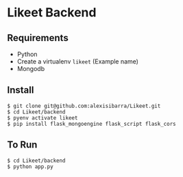 # Likeet Backend

## Requirements

- Python
- Create a virtualenv `likeet` (Example name)
- Mongodb

## Install

    $ git clone git@github.com:alexisibarra/Likeet.git
    $ cd Likeet/backend
    $ pyenv activate likeet
    $ pip install flask_mongoengine flask_script flask_cors

## To Run

    $ cd Likeet/backend
    $ python app.py